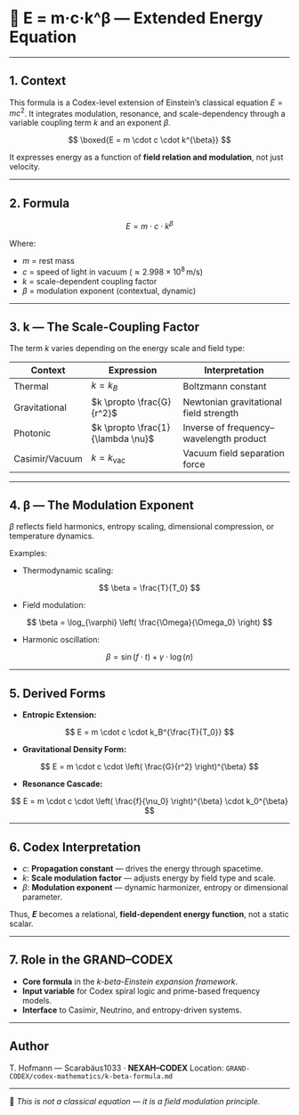 # 🧒 E = m·c·k^β — Extended Energy Equation

---

## 1. Context

This formula is a Codex-level extension of Einstein’s classical equation $E = mc^2$. It integrates modulation, resonance, and scale-dependency through a variable coupling term $k$ and an exponent $\beta$.

$$
\boxed{E = m \cdot c \cdot k^{\beta}}
$$

It expresses energy as a function of **field relation and modulation**, not just velocity.

---

## 2. Formula

$$
E = m \cdot c \cdot k^{\beta}
$$

Where:

* $m$ = rest mass
* $c$ = speed of light in vacuum ($\approx 2.998 \times 10^8 \, \text{m/s}$)
* $k$ = scale-dependent coupling factor
* $\beta$ = modulation exponent (contextual, dynamic)

---

## 3. k — The Scale-Coupling Factor

The term $k$ varies depending on the energy scale and field type:

| Context        | Expression                        | Interpretation                          |
| -------------- | --------------------------------- | --------------------------------------- |
| Thermal        | $k = k_B$                         | Boltzmann constant                      |
| Gravitational  | $k \propto \frac{G}{r^2}$         | Newtonian gravitational field strength  |
| Photonic       | $k \propto \frac{1}{\lambda \nu}$ | Inverse of frequency–wavelength product |
| Casimir/Vacuum | $k = k_{\text{vac}}$              | Vacuum field separation force           |

---

## 4. β — The Modulation Exponent

$\beta$ reflects field harmonics, entropy scaling, dimensional compression, or temperature dynamics.

Examples:

* Thermodynamic scaling:

$$
\beta = \frac{T}{T_0}
$$

* Field modulation:

$$
\beta = \log_{\varphi} \left( \frac{\Omega}{\Omega_0} \right)
$$

* Harmonic oscillation:

$$
\beta = \sin(f \cdot t) + \gamma \cdot \log(n)
$$

---

## 5. Derived Forms

* **Entropic Extension:**

$$
E = m \cdot c \cdot k_B^{\frac{T}{T_0}}
$$

* **Gravitational Density Form:**

$$
E = m \cdot c \cdot \left( \frac{G}{r^2} \right)^{\beta}
$$

* **Resonance Cascade:**

$$
E = m \cdot c \cdot \left( \frac{f}{\nu_0} \right)^{\beta} \cdot k_0^{\beta}
$$

---

## 6. Codex Interpretation

* $c$: **Propagation constant** — drives the energy through spacetime.
* $k$: **Scale modulation factor** — adjusts energy by field type and scale.
* $\beta$: **Modulation exponent** — dynamic harmonizer, entropy or dimensional parameter.

Thus, **$E$** becomes a relational, **field-dependent energy function**, not a static scalar.

---

## 7. Role in the GRAND–CODEX

* **Core formula** in the *k-beta-Einstein expansion framework*.
* **Input variable** for Codex spiral logic and prime-based frequency models.
* **Interface** to Casimir, Neutrino, and entropy-driven systems.

---

## Author

T. Hofmann — Scarabäus1033 · **NEXAH–CODEX**
Location: `GRAND-CODEX/codex-mathematics/k-beta-formula.md`

---

🗿 *This is not a classical equation — it is a field modulation principle.*

